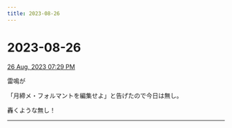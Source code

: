 ```yaml
---
title: 2023-08-26
---
```

# 2023-08-26

[26 Aug, 2023 07:29 PM](https://twitter.com/hirasawa/status/1695382973179384290#m)

雷鳴が  
  
「月締メ・フォルマントを編集せよ」と告げたので今日は無し。  
  
轟くような無し！

---

